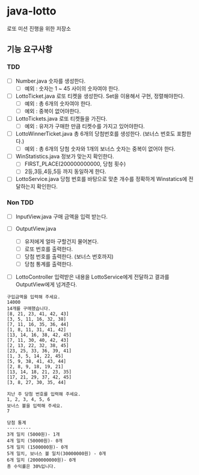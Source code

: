 # java-lotto
로또 미션 진행을 위한 저장소

## 기능 요구사항
### TDD
- [ ] Number.java 숫자를 생성한다.
    - [ ] 예외 : 숫자는 1 ~ 45 사이의 숫자여야 한다.
- [ ] LottoTicket.java 로또 티켓을 생성한다. Set을 이용해서 구현, 정렬해야한다.
    - [ ] 예외 : 총 6개의 숫자여야 한다.
    - [ ] 예외 : 중복이 없어야한다.
- [ ] LottoTickets.java 로또 티켓들을 가진다.
    - [ ] 예외 : 유저가 구매한 만큼 티켓수를 가지고 있어야한다. 
- [ ] LottoWinnerTicket.java 총 6개의 당첨번호를 생성한다. (보너스 번호도 포함한다.)
    - [ ] 예외 : 총 6개의 당첨 숫자와 1개의 보너스 숫자는 중복이 없어야 한다.
- [ ] WinStatistics.java 정보가 맞는지 확인한다.
    - [ ] FIRST_PLACE(200000000000, 당첨 횟수)
    - [ ] 2등,3등,4등,5등 까지 동일하게 한다. 
- [ ] LottoService.java 당첨 번호를 바탕으로 맞춘 개수를 정확하게 Winstatics에 전달하는지 확인한다.
### Non TDD
- [ ] InputView.java 구매 금액을 입력 받는다.
- [ ] OutputView.java
    - [ ] 유저에게 얼마 구할건지 물어본다.
    - [ ] 로또 번호를 출력한다.
    - [ ] 당첨 번호를 출력한다. (보너스 번호까지)
    - [ ] 당첨 통계를 출력한다.
- [ ] LottoController 입력받은 내용을 LottoService에게 전달하고 결과를 OutputView에게 넘겨준다.


```
구입금액을 입력해 주세요.
14000
14개를 구매했습니다.
[8, 21, 23, 41, 42, 43]
[3, 5, 11, 16, 32, 38]
[7, 11, 16, 35, 36, 44]
[1, 8, 11, 31, 41, 42]
[13, 14, 16, 38, 42, 45]
[7, 11, 30, 40, 42, 43]
[2, 13, 22, 32, 38, 45]
[23, 25, 33, 36, 39, 41]
[1, 3, 5, 14, 22, 45]
[5, 9, 38, 41, 43, 44]
[2, 8, 9, 18, 19, 21]
[13, 14, 18, 21, 23, 35]
[17, 21, 29, 37, 42, 45]
[3, 8, 27, 30, 35, 44]

지난 주 당첨 번호를 입력해 주세요.
1, 2, 3, 4, 5, 6
보너스 볼을 입력해 주세요.
7

당첨 통계
---------
3개 일치 (5000원)- 1개
4개 일치 (50000원)- 0개
5개 일치 (1500000원)- 0개
5개 일치, 보너스 볼 일치(30000000원) - 0개
6개 일치 (2000000000원)- 0개
총 수익률은 30%입니다.
```


